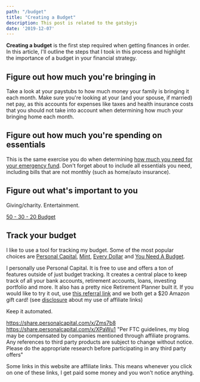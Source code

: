 ```yaml
---
path: "/budget"
title: "Creating a Budget"
description: This post is related to the gatsbyjs
date: '2019-12-07'
---
```

**Creating a budget** is the first step required when getting finances in order. In this article, I'll outline the steps that I took in this process and highlight the importance of a budget in your financial strategy.

## Figure out how much you're bringing in
Take a look at your paystubs to how much money your family is bringing it each month. Make sure you're looking at your (and your spouse, if married) net pay, as this accounts for expenses like taxes and health insurance costs that you should not take into account when determining how much your bringing home each month.

## Figure out how much you're spending on essentials
This is the same exercise you do when determining [how much you need for your emergency fund](). Don't forget about to include all essentials you need, including bills that are not monthly (such as home/auto insurance).

## Figure out what's important to you
Giving/charity. Entertainment.

[50 - 30 - 20 Budget](https://www.nerdwallet.com/blog/finance/nerdwallet-budget-calculator/)

## Track your budget
I like to use a tool for tracking my budget. Some of the most popular choices are [Personal Capital](), [Mint](), [Every Dollar](https://www.everydollar.com/) and [You Need A Budget](https://www.youneedabudget.com/).

I personally use Personal Capital. It is free to use and offers a ton of features outside of just budget tracking. It creates a central place to keep track of all your bank accounts, retirement accounts, loans, investing portfolio and more. It also has a pretty nice Retirement Planner built it. If you would like to try it out, use [this referral link]() and we both get a $20 Amazon gift card! (see [disclosure]() about my use of affiliate links)

Keep it automated.

https://share.personalcapital.com/x/Zms7b8
https://share.personalcapital.com/x/XPaWu1
"Per FTC guidelines, my blog may be compensated by companies mentioned through affiliate programs. Any references to third party products are subject to change without notice. Please do the appropriate research before participating in any third party offers"

Some links in this website are affiliate links. This means whenever you click on one of these links, I get paid some money and you won't notice anything.


